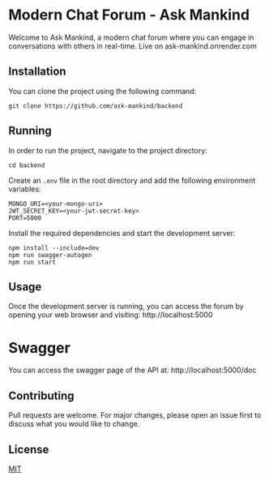 # Modern Chat Forum - Ask Mankind  
Welcome to Ask Mankind, a modern chat forum where you can engage in conversations with others in real-time.
Live on ask-mankind.onrender.com

## Installation  
You can clone the project using the following command:
```
git clone https://github.com/ask-mankind/backend
```

## Running
In order to run the project, navigate to the project directory:
```
cd backend
```

Create an `.env` file in the root directory and add the following environment variables:
```
MONGO_URI=<your-mongo-uri>
JWT_SECRET_KEY=<your-jwt-secret-key>
PORT=5000
```

Install the required dependencies and start the development server:

```
npm install --include=dev
npm run swagger-autogen
npm run start
```

## Usage  
Once the development server is running, you can access the forum by opening your web browser and visiting:
http://localhost:5000

# Swagger
You can access the swagger page of the API at:
http://localhost:5000/doc

## Contributing
Pull requests are welcome. For major changes, please open an issue first to discuss what you would like to change.

## License

[MIT](https://choosealicense.com/licenses/mit/)  
